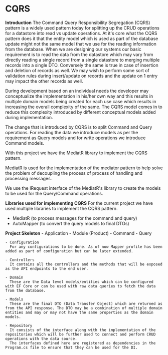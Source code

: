 # CQRS

**Introduction**
The Command Query Responsibility Segregation (CQRS) pattern is a widely used pattern today for splitting up the CRUD operations for a datastore into read vs update operations.
At it's core what the CQRS pattern does it that the entity model which is used as part of the database update might not the same model that we use for the reading information from the database.
When we are designing our systems our basic requirement is to read the data from the datastore which may vary from directly reading a single record from a single datastore to merging multiple records into a single DTO.
Conversely the same is true in case of insertion and deletion of records as well. We may wish to perform some sort of validation rules during insert/update on records and the update on 1 entry may impact the other records as well.

During development based on an individual needs the developer may conceptualize the implementation in his/her own way and this results in multiple domain models being created for each use case which results in increasing the overall complexity of the same.
The CQRS model comes in to reduce this complexity introduced by different conceptual models added during implementation.

The change that is introduced by CQRS is to split Command and Query operations. For reading the data we introduce models as per the requirement as Query models and for write operations we introduce Command models.

With this project we have the MediatR library to implement the CQRS pattern.

MediatR is used for the implementation of the mediator pattern to help solve the problem of decoupling the process of process of handling and processing messages.

We use the IRequest interface of the MediatR's library to create the models to be used for the Query/Command operations.

**Libraries used for implementing CQRS**
For the current project we have used multiple libraries to implement the CQRS pattern.
- MediatR (to process messages for the command and query)
- AutoMapper (to convert the query models to final DTOs)

**Project Skeleton**
    - Application
        - Module (Product)
            - Command
            - Query
    
    - Configuration
      For any configurations to be done. As of now Mapper profile has been added as part of configuration but can be later extended.

    - Controllers
      It contains all the controllers and the methods that will be exposed as the API endpoints to the end user.

    - Domain 
      These are the Data level models/entities which can be configured with EF Core or can be used with raw data queries to fetch the data from the database.

    - Models
      These are the final DTO (Data Transfer Object) which are returned as from the API response. The DTO may be a combination of multiple domain entities and may or may not have the same properties as the domain models.

    - Repository
      It consists of the interface along with the implementation of the repositories which will be further used to connect and perform CRUD operations with the data source.
      The interfaces defined here are registered as dependencies in the Program.cs file to ensure that they can be used for the DI.

